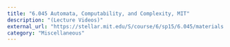 ```yaml
---
title: "6.045 Automata, Computability, and Complexity, MIT"
description: "(Lecture Videos)"
external_url: "https://stellar.mit.edu/S/course/6/sp15/6.045/materials.html"
category: "Miscellaneous"
---
```

